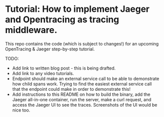 # Tutorial: How to implement Jaeger and Opentracing as tracing middleware.

This repo contains the code (which is subject to changes!) for an upcoming OpenTracing & Jaeger step-by-step tutorial.

TODO:
- Add link to written blog post - this is being drafted.
- Add link to any video tutorials.
- Endpoint should make an external service call to be able to demonstrate how child spans work. Trying to find the easiest external service call that the endpoint could make in order to demonstrate this!
- Add instructions to this README on how to build the binary, add the Jaeger all-in-one container, run the server, make a curl request, and access the Jaeger UI to see the traces. Screenshots of the UI would be nice too. 

